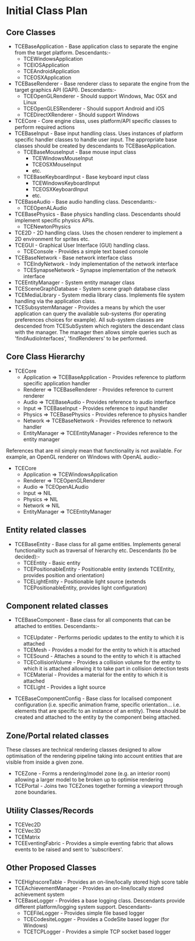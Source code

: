 # Initial Class Plan #

## Core Classes ##

- TCEBaseApplication - Base application class to separate the engine from the target platform.  Descendants:-
	- TCEWindowsApplication
	- TCEIOSApplication
	- TCEAndroidApplication
	- TCEOSXApplication
- TCEBaseRenderer - Base renderer class to separate the engine from the target graphics API (GAPI).  Descendants:-
	- TCEOpenGLRenderer - Should support Windows, Mac OSX and Linux
	- TCEOpenGLESRenderer - Should support Android and iOS
	- TCEDirectXRenderer - Should support Windows
- TCECore - Core engine class, uses platform/API specific classes to perform required actions
- TCEBaseInput - Base input handling class.  Uses instances of platform specific handler classes to handle user input.  The appropriate base classes should be created by descendants to TCEBaseApplication.  
	- TCEBaseMouseInput - Base mouse input class
		- TCEWindowsMouseInput
		- TCEOSXMouseInput
		- etc.
	- TCEBaseKeyboardInput - Base keyboard input class
		- TCEWindowsKeyboardInput
		- TCEOSXKeyboardInput
		- etc.
- TCEBaseAudio - Base audio handling class.  Descendants:-
	- TCEOpenALAudio
- TCEBasePhysics - Base physics handling class.  Descendants should implement specific physics APIs.
	- TCENewtonPhysics
- TCE2D - 2D handling class.  Uses the chosen renderer to implement a 2D environment for sprites etc.
- TCEGUI - Graphical User Interface (GUI) handling class.
	- TCEConsole - Provides a simple text based console
- TCEBaseNetwork - Base network interface class
	- TCEIndyNetwork - Indy implementation of the network interface
	- TCESynapseNetwork - Synapse implementation of the network interface
- TCEEntityManager - System entity manager class
- TCESceneGraphDatabase - System scene graph database class
- TCEMediaLibrary - System media library class.  Implements file system handling via the application class.
- TCESubsystemManager - Provides a means by which the user application can query the available sub-systems (for operating preferences choices for example).  All sub-system classes are descended from TCESubSystem which registers the descendant class with the manager.  The manager then allows simple queries such as 'findAudioInterfaces', 'findRenderers' to be performed. 

## Core Class Hierarchy ##

- TCECore
	- Application => TCEBaseApplication - Provides reference to platform specific application handler
	- Renderer => TCEBaseRenderer - Provides reference to current renderer
	- Audio => TCEBaseAudio - Provides reference to audio interface
	- Input => TCEBaseInput - Provides reference to input handler
	- Physics => TCEBasePhysics - Provides reference to physics handler
	- Network => TCEBaseNetwork - Provides reference to network handler
	- EntityManager => TCEEntityManager - Provides reference to the entity manager

References that are nil simply mean that functionality is not available.  For example, an OpenGL renderer on Windows with OpenAL audio:-

- TCECore
	- Application => TCEWindowsApplication
	- Renderer => TCEOpenGLRenderer
	- Audio => TCEOpenALAudio
	- Input => NIL
	- Physics => NIL
	- Network => NIL
	- EntityManager => TCEEntityManager

## Entity related classes ##

- TCEBaseEntity - Base class for all game entities.  Implements general functionality such as traversal of hierarchy etc.  Descendants (to be decided):-
	- TCEEntity - Basic entity
	- TCEPositionableEntity - Positionable entity (extends TCEEntity, provides position and orientation)
	- TCELightEntity - Positionable light source (extends TCEPositionableEntity, provides light configuration)
	
## Component related classes ##

- TCEBaseComponent - Base class for all components that can be attached to entities.  Descendants:-
	- TCEUpdater - Performs periodic updates to the entity to which it is attached
	- TCEMesh - Provides a model for the entity to which it is attached
	- TCESound - Attaches a sound to the entity to which it is attached
	- TCECollisionVolume - Provides a collision volume for the entity to which it is attached allowing it to take part in collision detection tests
	- TCEMaterial - Provides a material for the entity to which it is attached
	- TCELight - Provides a light source
	
- TCEBaseComponentConfig - Base class for localised component configuration (i.e. specific animation frame, specific orientation... i.e. elements that are specific to an instance of an entity).  These should be created and attached to the entity by the component being attached. 

## Zone/Portal related classes ##

These classes are technical rendering classes designed to allow optimisation of the rendering pipeline taking into account entities that are visible from inside a given zone.

- TCEZone - Forms a rendering/model zone (e.g. an interior room) allowing a larger model to be broken up to optimise rendering
- TCEPortal - Joins two TCEZones together forming a viewport through zone boundaries.

## Utility Classes/Records ##

- TCEVec2D
- TCEVec3D
- TCEMatrix
- TCEEventingFabric - Provides a simple eventing fabric that allows events to be raised and sent to 'subscribers'.

## Other Proposed Classes ##

- TCEHighscoreTable - Provides an on-line/locally stored high score table
- TCEAchievementManager - Provides an on-line/locally stored achievement system
- TCEBaseLogger - Provides a base logging class.  Descendants provide different platform/logging system support.  Descendants-
	- TCEFileLogger - Provides simple file based logger
	- TCECodesiteLogger - Provides a CodeSite based logger (for Windows)
	- TCETCPLogger - Provides a simple TCP socket based logger